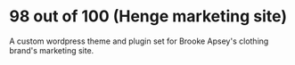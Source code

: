 <h1>98 out of 100 (Henge marketing site)</h1>
<p>A custom wordpress theme and plugin set for Brooke Apsey's clothing brand's marketing site.</p>
